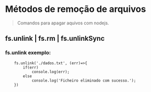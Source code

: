 # Métodos de remoção de arquivos
>Comandos para apagar aquivos com nodejs.

## fs.unlink | fs.rm | fs.unlinkSync

### fs.unlink exemplo:
```
	fs.unlink('./dados.txt', (err)=>{
		if(err)
			console.log(err);
		else
			console.log('Ficheiro eliminado com sucesso.');
	})
```
